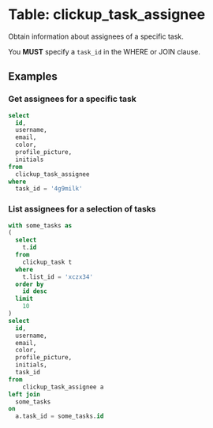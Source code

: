 # Table: clickup_task_assignee

Obtain information about assignees of a specific task.

You **MUST** specify a `task_id` in the WHERE or JOIN clause.

## Examples

### Get assignees for a specific task

```sql
select
  id,
  username,
  email,
  color,
  profile_picture,
  initials
from
  clickup_task_assignee
where
  task_id = '4g9milk'
```

### List assignees for a selection of tasks

```sql
with some_tasks as
(
  select
    t.id
  from
    clickup_task t
  where
    t.list_id = 'xczx34'
  order by
    id desc
  limit
    10
)
select
  id,
  username,
  email,
  color,
  profile_picture,
  initials,
  task_id
from
    clickup_task_assignee a
left join
  some_tasks
on
  a.task_id = some_tasks.id
```
